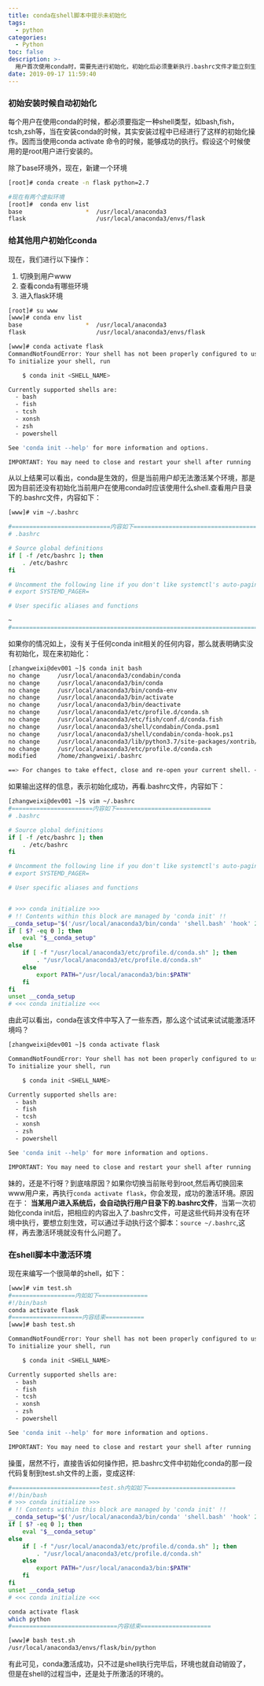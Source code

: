 ```yaml
---
title: conda在shell脚本中提示未初始化
tags:
  - python
categories:
  - Python
toc: false
description: >-
  用户首次使用conda时，需要先进行初始化，初始化后必须重新执行.bashrc文件才能立刻生效，当在shell脚本中激活环境是，必须将.bashrc文件中关于初始化conda的代码拷贝到shell文件头，才能在shell中激活环境。
date: 2019-09-17 11:59:40
---
```


### 初始安装时候自动初始化
每个用户在使用conda的时候，都必须要指定一种shell类型，如bash,fish，tcsh,zsh等，当在安装conda的时候，其实安装过程中已经进行了这样的初始化操作。因而当使用conda activate 命令的时候，能够成功的执行。假设这个时候使用的是root用户进行安装的。

除了base环境外，现在，新建一个环境
```bash
[root]# conda create -n flask python=2.7

#现在有两个虚拟环境
[root]#  conda env list
base                  *  /usr/local/anaconda3
flask                    /usr/local/anaconda3/envs/flask
```
#### 

### 给其他用户初始化conda
现在，我们进行以下操作：
1. 切换到用户www
2. 查看conda有哪些环境
3. 进入flask环境
```bash
[root]# su www
[www]# conda env list
base                  *  /usr/local/anaconda3
flask                    /usr/local/anaconda3/envs/flask

[www]# conda activate flask
CommandNotFoundError: Your shell has not been properly configured to use 'conda activate'.
To initialize your shell, run

    $ conda init <SHELL_NAME>

Currently supported shells are:
  - bash
  - fish
  - tcsh
  - xonsh
  - zsh
  - powershell

See 'conda init --help' for more information and options.

IMPORTANT: You may need to close and restart your shell after running 'conda init'.

```
从以上结果可以看出，conda是生效的，但是当前用户却无法激活某个环境，那是因为目前还没有初始化当前用户在使用conda时应该使用什么shell.查看用户目录下的.bashrc文件，内容如下：
```bash
[www]# vim ~/.bashrc

#============================内容如下=======================================
# .bashrc

# Source global definitions
if [ -f /etc/bashrc ]; then
    . /etc/bashrc
fi

# Uncomment the following line if you don't like systemctl's auto-paging feature:
# export SYSTEMD_PAGER=

# User specific aliases and functions

~
#=========================================================================    
```

如果你的情况如上，没有关于任何conda init相关的任何内容，那么就表明确实没有初始化，现在来初始化：
```bash
[zhangweixi@dev001 ~]$ conda init bash
no change     /usr/local/anaconda3/condabin/conda
no change     /usr/local/anaconda3/bin/conda
no change     /usr/local/anaconda3/bin/conda-env
no change     /usr/local/anaconda3/bin/activate
no change     /usr/local/anaconda3/bin/deactivate
no change     /usr/local/anaconda3/etc/profile.d/conda.sh
no change     /usr/local/anaconda3/etc/fish/conf.d/conda.fish
no change     /usr/local/anaconda3/shell/condabin/Conda.psm1
no change     /usr/local/anaconda3/shell/condabin/conda-hook.ps1
no change     /usr/local/anaconda3/lib/python3.7/site-packages/xontrib/conda.xsh
no change     /usr/local/anaconda3/etc/profile.d/conda.csh
modified      /home/zhangweixi/.bashrc

==> For changes to take effect, close and re-open your current shell. <==
```
如果输出这样的信息，表示初始化成功，再看.bashrc文件，内容如下：
```bash
[zhangweixi@dev001 ~]$ vim ~/.bashrc
#=======================内容如下===========================
# .bashrc

# Source global definitions
if [ -f /etc/bashrc ]; then
    . /etc/bashrc
fi

# Uncomment the following line if you don't like systemctl's auto-paging feature:
# export SYSTEMD_PAGER=

# User specific aliases and functions


# >>> conda initialize >>>
# !! Contents within this block are managed by 'conda init' !!
__conda_setup="$('/usr/local/anaconda3/bin/conda' 'shell.bash' 'hook' 2> /dev/null)"
if [ $? -eq 0 ]; then
    eval "$__conda_setup"
else
    if [ -f "/usr/local/anaconda3/etc/profile.d/conda.sh" ]; then
        . "/usr/local/anaconda3/etc/profile.d/conda.sh"
    else
        export PATH="/usr/local/anaconda3/bin:$PATH"
    fi  
fi
unset __conda_setup
# <<< conda initialize <<<

```
由此可以看出，conda在该文件中写入了一些东西，那么这个试试来试试能激活环境吗？
```bash
[zhangweixi@dev001 ~]$ conda activate flask

CommandNotFoundError: Your shell has not been properly configured to use 'conda activate'.
To initialize your shell, run

    $ conda init <SHELL_NAME>

Currently supported shells are:
  - bash
  - fish
  - tcsh
  - xonsh
  - zsh
  - powershell

See 'conda init --help' for more information and options.

IMPORTANT: You may need to close and restart your shell after running 'conda init'.

```
妹的，还是不行呀？到底啥原因？如果你切换当前账号到root,然后再切换回来www用户来，再执行`conda activate flask`，你会发现，成功的激活环境。原因在于：
**当某用户进入系统后，会自动执行用户目录下的.bashrc文件**，当第一次初始化conda init后，把相应的内容出入了.bashrc文件，可是这些代码并没有在环境中执行，要想立刻生效，可以通过手动执行这个脚本：`source ~/.bashrc`,这样，再去激活环境就没有什么问题了。

### 在shell脚本中激活环境
现在来编写一个很简单的shell，如下：
```bash
[www]# vim test.sh
#==================内如如下==============
#!/bin/bash
conda activate flask
#====================内容结束===========
[www]# bash test.sh

CommandNotFoundError: Your shell has not been properly configured to use 'conda activate'.
To initialize your shell, run

    $ conda init <SHELL_NAME>

Currently supported shells are:
  - bash
  - fish
  - tcsh
  - xonsh
  - zsh
  - powershell

See 'conda init --help' for more information and options.

IMPORTANT: You may need to close and restart your shell after running 'conda init'.
```
操蛋，居然不行，直接告诉如何操作把，把.bashrc文件中初始化conda的那一段代码复制到test.sh文件的上面，变成这样:
```bash
#=========================test.sh内如如下=========================
#!/bin/bash
# >>> conda initialize >>>
# !! Contents within this block are managed by 'conda init' !!
__conda_setup="$('/usr/local/anaconda3/bin/conda' 'shell.bash' 'hook' 2> /dev/null)"
if [ $? -eq 0 ]; then
    eval "$__conda_setup"
else
    if [ -f "/usr/local/anaconda3/etc/profile.d/conda.sh" ]; then
        . "/usr/local/anaconda3/etc/profile.d/conda.sh"
    else
        export PATH="/usr/local/anaconda3/bin:$PATH"
    fi  
fi
unset __conda_setup
# <<< conda initialize <<<

conda activate flask
which python               
#==============================内容结束====================

[www]# bash test.sh 
/usr/local/anaconda3/envs/flask/bin/python
```
有此可见，conda激活成功，只不过是shell执行完毕后，环境也就自动销毁了，但是在shell的过程当中，还是处于所激活的环境的。